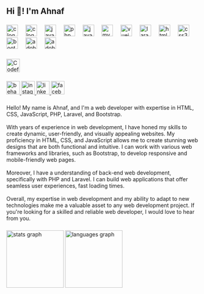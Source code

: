 <h2 align="left">Hi 👋! I'm Ahnaf</h2>

###

<div align="left">
  <img src="https://cdn.jsdelivr.net/gh/devicons/devicon/icons/c/c-original.svg" height="30" width="30" alt="c logo" />
  <img width="12" />
  <img src="https://cdn.jsdelivr.net/gh/devicons/devicon/icons/cplusplus/cplusplus-original.svg" height="30" width="30" alt="c logo" />
  <img width="12" />
  <img src="https://cdn.jsdelivr.net/gh/devicons/devicon/icons/java/java-original.svg" height="30" width="30" alt="java logo" />
  <img width="12" />
  <img src="https://cdn.jsdelivr.net/gh/devicons/devicon/icons/php/php-original.svg" height="30" width="30" alt="php logo" />
  <img width="12" />
  <img src="https://cdn.jsdelivr.net/gh/devicons/devicon/icons/javascript/javascript-original.svg" height="30" width="30" alt="javascript logo" />
  <img width="12" />
  <img src="https://cdn.jsdelivr.net/gh/devicons/devicon/icons/mysql/mysql-original.svg" height="30" width="30" alt="mysql logo" />
  <img width="12" />
  <img src="https://cdn.jsdelivr.net/gh/devicons/devicon/icons/vuejs/vuejs-original.svg" height="30" width="30" alt="vuejs logo" />
  <img width="12" />
  <img src="https://cdn.simpleicons.org/laravel/FF2D20" height="30" width="30" alt="laravel logo" />
  <img width="12" />
  <img src="https://cdn.jsdelivr.net/gh/devicons/devicon/icons/html5/html5-original.svg" height="30" width="30" alt="html5 logo" />
  <img width="12" />
  <img src="https://cdn.jsdelivr.net/gh/devicons/devicon/icons/css3/css3-original.svg" height="30" width="30" alt="css3 logo" />
  <img width="12" />
  <img src="https://cdn.jsdelivr.net/gh/devicons/devicon/icons/bootstrap/bootstrap-original.svg" height="30" width="30" alt="bootstrap logo" />
  <img width="12" />
  <img src="https://skillicons.dev/icons?i=ai" height="30" width="30" alt="adobeillustrator logo" />
  <img width="12" />
  <img src="https://skillicons.dev/icons?i=ps" height="30" width="30" alt="adobephotoshop logo" />
</div>

###

<div align="left">
  <a href="[https://codeforces.com/profile/YOUR_CODEFORCES_HANDLE](https://codeforces.com/profile/ahnafanan)" target="_blank">
    <img src="https://img.shields.io/badge/Codeforces-red?style=for-the-badge&logo=codeforces&logoColor=white" height="35" alt="Codeforces logo" />
  </a>
</div>

###

<div align="left">
  <a href="https://www.behance.net/ahnaf_anan" target="_blank">
    <img src="https://img.shields.io/static/v1?message=Behance&logo=behance&label=&color=1769ff&logoColor=white&labelColor=&style=for-the-badge" height="35" alt="behance logo" />
  </a>
  <a href="https://www.instagram.com/ahnaf_anan_abir/" target="_blank">
    <img src="https://img.shields.io/static/v1?message=Instagram&logo=instagram&label=&color=E4405F&logoColor=white&labelColor=&style=for-the-badge" height="35" alt="instagram logo" />
  </a>
  <a href="https://www.linkedin.com/in/ahnaf-anan-78073b1b3/" target="_blank">
    <img src="https://img.shields.io/static/v1?message=LinkedIn&logo=linkedin&label=&color=0077B5&logoColor=white&labelColor=&style=for-the-badge" height="35" alt="linkedin logo" />
  </a>
  <a href="https://www.facebook.com/ahnafananabir/" target="_blank">
    <img src="https://img.shields.io/static/v1?message=Facebook&logo=facebook&label=&color=1877F2&logoColor=white&labelColor=&style=for-the-badge" height="35" alt="facebook logo" />
  </a>
</div>

###

<p align="left">Hello! My name is Ahnaf, and I'm a web developer with expertise in HTML, CSS, JavaScript, PHP, Laravel, and Bootstrap.<br><br>With years of experience in web development, I have honed my skills to create dynamic, user-friendly, and visually appealing websites. My proficiency in HTML, CSS, and JavaScript allows me to create stunning web designs that are both functional and intuitive. I can work with various web frameworks and libraries, such as Bootstrap, to develop responsive and mobile-friendly web pages.<br><br>Moreover, I have a understanding of back-end web development, specifically with PHP and Laravel. I can build web applications that offer seamless user experiences, fast loading times.<br><br>Overall, my expertise in web development and my ability to adapt to new technologies make me a valuable asset to any web development project. If you're looking for a skilled and reliable web developer, I would love to hear from you.</p>

###

<div align="left">
  <img src="https://github-readme-stats.vercel.app/api?username=ahnaf00&hide_title=false&hide_rank=false&show_icons=true&include_all_commits=true&count_private=true&disable_animations=false&theme=dracula&locale=en&hide_border=false&order=1" height="150" alt="stats graph" />
  <img src="https://github-readme-stats.vercel.app/api/top-langs?username=ahnaf00&locale=en&hide_title=false&layout=compact&card_width=320&langs_count=5&theme=dracula&hide_border=false&order=2" height="150" alt="languages graph" />
</div>

###
